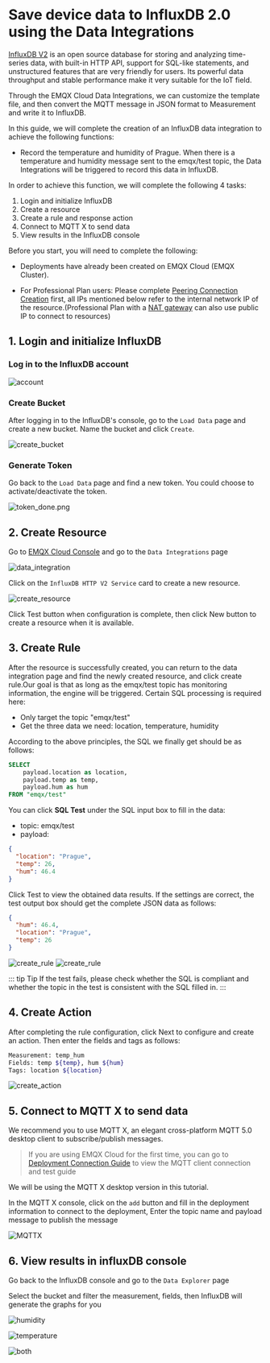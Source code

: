 # Save device data to InfluxDB 2.0 using the Data Integrations

[InfluxDB V2](https://www.influxdata.com/) is an open source database for storing and analyzing time-series data, with built-in HTTP API, support for SQL-like statements, and unstructured features that are very friendly for users. Its powerful data throughput and stable performance make it very suitable for the IoT field.

Through the EMQX Cloud Data Integrations, we can customize the template file, and then convert the MQTT message in JSON format to Measurement and write it to InfluxDB.

In this guide, we will complete the creation of an InfluxDB data integration to achieve the following functions:

* Record the temperature and humidity of Prague. When there is a temperature and humidity message sent to the emqx/test topic, the Data Integrations will be triggered to record this data in InfluxDB.

In order to achieve this function, we will complete the following 4 tasks:

1. Login and initialize InfluxDB
2. Create a resource
3. Create a rule and response action
4. Connect to MQTT X to send data
5. View results in the InfluxDB console

Before you start, you will need to complete the following:

* Deployments have already been created on EMQX Cloud (EMQX Cluster).
* For Professional Plan users: Please complete [Peering Connection Creation](../deployments/vpc_peering.md) first, all IPs mentioned below refer to the internal network IP of the resource.(Professional Plan with a [NAT gateway](../vas/nat-gateway.md) can also use public IP to connect to resources)

  <LazyIframeVideo vendor="youtube" src="https://www.youtube.com/embed/1S09epPWLpc/?autoplay=1&null" />

## 1. Login and initialize InfluxDB

### Log in to the InfluxDB account

![account](./_assets/influxdbv2_account.png)

### Create Bucket

After logging in to the InfluxDB's console, go to the `Load Data` page and create a new bucket. Name the bucket and click `Create`.

![create_bucket](./_assets/influxdbv2_bucket.png)

### Generate Token

Go back to the `Load Data` page and find a new token. You could choose to activate/deactivate the token.

![token_done.png](./_assets/influxdbv2_token.png)

## 2. Create Resource

Go to [EMQX Cloud Console](https://cloud-intl.emqx.com/console/) and go to the `Data Integrations` page

![data_integration](./_assets/data_integration_influxdbv2.png)

Click on the `InfluxDB HTTP V2 Service` card to create a new resource.

![create_resource](./_assets/influxdbv2_resource.png)

Click Test button when configuration is complete, then click New button to create a resource when it is available.

## 3. Create Rule

After the resource is successfully created, you can return to the data integration page and find the newly created resource, and click create rule.Our goal is that as long as the emqx/test topic has monitoring information, the engine will be triggered. Certain SQL processing is required here:

* Only target the topic "emqx/test"
* Get the three data we need: location, temperature, humidity

According to the above principles, the SQL we finally get should be as follows:

```sql
SELECT
    payload.location as location, 
    payload.temp as temp, 
    payload.hum as hum
FROM "emqx/test"
```

You can click **SQL Test** under the SQL input box to fill in the data:

* topic: emqx/test
* payload:

```json
{
  "location": "Prague",
  "temp": 26,
  "hum": 46.4
}
```

Click Test to view the obtained data results. If the settings are correct, the test output box should get the complete JSON data as follows:

```json
{
  "hum": 46.4,
  "location": "Prague", 
  "temp": 26
}
```

![create_rule](./_assets/influxdbv2_rule_1.png)
![create_rule](./_assets/influxdbv2_rule_2.png)

::: tip Tip
If the test fails, please check whether the SQL is compliant and whether the topic in the test is consistent with the SQL filled in.
:::

## 4. Create Action

After completing the rule configuration, click Next to configure and create an action. Then enter the fields and tags as follows:

```bash
Measurement: temp_hum
Fields: temp ${temp}, hum ${hum}
Tags: location ${location}
```

![create_action](./_assets/influxdbv2_action.png)

## 5. Connect to MQTT X to send data

We recommend you to use MQTT X, an elegant cross-platform MQTT 5.0 desktop client to subscribe/publish messages.

>If you are using EMQX Cloud for the first time, you can go to [Deployment Connection Guide](../connect_to_deployments/overview.md) to view the MQTT client connection and test guide

We will be using the MQTT X desktop version in this tutorial.

In the MQTT X console, click on the `add` button and fill in the deployment information to connect to the deployment, Enter the topic name and payload message to publish the message

![MQTTX](./_assets/influxdbv2_mqttx.png)

## 6. View results in influxDB console

Go back to the InfluxDB console and go to the `Data Explorer` page

Select the bucket and filter the measurement, fields, then InfluxDB will generate the graphs for you

![humidity](./_assets/influxdbv2_hum.png)

![temperature](./_assets/influxdbv2_temp.png)

![both](./_assets/influxdbv2_graph.png)
